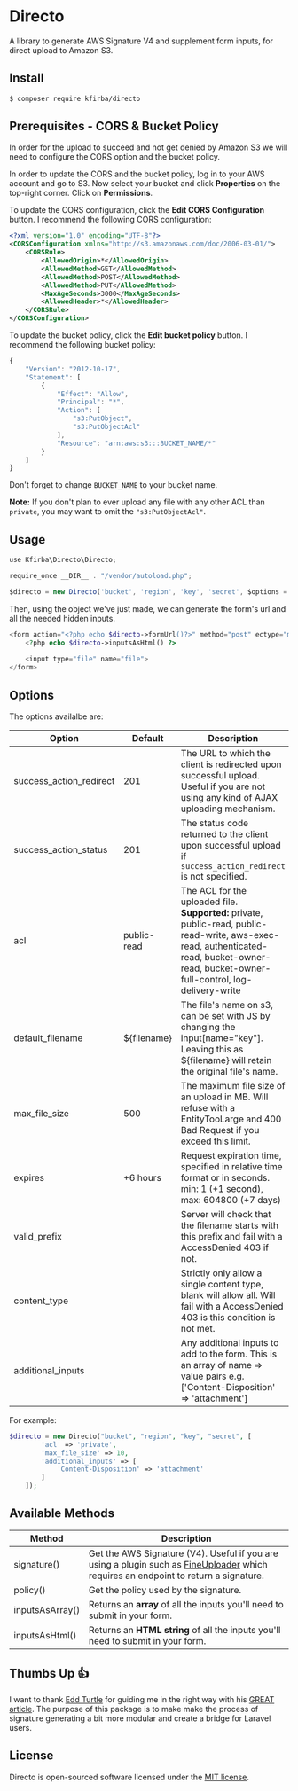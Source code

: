 Directo
=============

A library to generate AWS Signature V4 and supplement form inputs, for direct upload to Amazon S3.

Install
--------
```bash
$ composer require kfirba/directo
```

Prerequisites - CORS & Bucket Policy
--------
In order for the upload to succeed and not get denied by Amazon S3 we will need to configure the CORS option and the bucket policy.

In order to update the CORS and the bucket policy, log in to your AWS account and go to S3. Now select your bucket and click **Properties** on the top-right corner. Click on **Permissions**.

To update the CORS configuration, click the **Edit CORS Configuration** button. I recommend the following CORS configuration:

```xml
<?xml version="1.0" encoding="UTF-8"?>
<CORSConfiguration xmlns="http://s3.amazonaws.com/doc/2006-03-01/">
    <CORSRule>
        <AllowedOrigin>*</AllowedOrigin>
        <AllowedMethod>GET</AllowedMethod>
        <AllowedMethod>POST</AllowedMethod>
        <AllowedMethod>PUT</AllowedMethod>
        <MaxAgeSeconds>3000</MaxAgeSeconds>
        <AllowedHeader>*</AllowedHeader>
    </CORSRule>
</CORSConfiguration>
```

To update the bucket policy, click the **Edit bucket policy** button. I recommend the following bucket policy:

```js
{
	"Version": "2012-10-17",
	"Statement": [
		{
			"Effect": "Allow",
			"Principal": "*",
			"Action": [
				"s3:PutObject",
				"s3:PutObjectAcl"
			],
			"Resource": "arn:aws:s3:::BUCKET_NAME/*"
		}
	]
}
```

Don't forget to change `BUCKET_NAME` to your bucket name.

**Note:** If you don't plan to ever upload any file with any other ACL than `private`, you may want to omit the `"s3:PutObjectAcl"`.

Usage
--------
```javascript
use Kfirba\Directo\Directo;

require_once __DIR__ . "/vendor/autoload.php";

$directo = new Directo('bucket', 'region', 'key', 'secret', $options = []);
```

Then, using the object we've just made, we can generate the form's url and all the needed hidden inputs.

```php
<form action="<?php echo $directo->formUrl()?>" method="post" ectype="multipart/form-data">
    <?php echo $directo->inputsAsHtml() ?>
    
    <input type="file" name="file">
</form>
```

Options
--------

The options availalbe are:

| Option            | Default     | Description  |
| ----------------- | ----------- |------------- |
| success_action_redirect    | 201         | The URL to which the client is redirected upon successful upload. Useful if you are not using any kind of AJAX uploading mechanism. |
| success_action_status    | 201         | The status code returned to the client upon successful upload if `success_action_redirect` is not specified. |
| acl               | public-read     | The ACL for the uploaded file. **Supported:** private, public-read, public-read-write, aws-exec-read, authenticated-read, bucket-owner-read, bucket-owner-full-control, log-delivery-write |
| default_filename  | ${filename} | The file's name on s3, can be set with JS by changing the input[name="key"]. Leaving this as ${filename} will retain the original file's name. |
| max_file_size     | 500         | The maximum file size of an upload in MB. Will refuse with a EntityTooLarge and 400 Bad Request if you exceed this limit. |
| expires           | +6 hours    | Request expiration time, specified in relative time format or in seconds. min: 1 (+1 second), max: 604800 (+7 days) |
| valid_prefix      |             | Server will check that the filename starts with this prefix and fail with a AccessDenied 403 if not. |
| content_type      |             | Strictly only allow a single content type, blank will allow all. Will fail with a AccessDenied 403 is this condition is not met. |
| additional_inputs |             | Any additional inputs to add to the form. This is an array of name => value pairs e.g. ['Content-Disposition' => 'attachment'] |

For example:

```php
$directo = new Directo("bucket", "region", "key", "secret", [
        'acl' => 'private',
        'max_file_size' => 10,
        'additional_inputs' => [
            'Content-Disposition' => 'attachment'
        ]
    ]);
```

Available Methods
--------

| Method                | Description  |
| --------------------- | ------------ |
| signature()          | Get the AWS Signature (V4). Useful if you are using a plugin such as [FineUploader](http://fineuploader.com/) which requires an endpoint to return a signature. |
| policy()        | Get the policy used by the signature. |
| inputsAsArray()       | Returns an **array** of all the inputs you'll need to submit in your form. |
| inputsAsHtml() | Returns an **HTML string** of all the inputs you'll need to submit in your form. |

Thumbs Up :thumbsup:
--------
I want to thank [Edd Turtle](https://www.designedbyaturtle.co.uk/) for guiding me in the right way with his [GREAT article](https://www.designedbyaturtle.co.uk/2015/direct-upload-to-s3-using-aws-signature-v4-php/). The purpose of this package is to make make the process of signature generating a bit more modular and create a bridge for Laravel users.

License
--------
Directo is open-sourced software licensed under the [MIT license](https://opensource.org/licenses/MIT).
